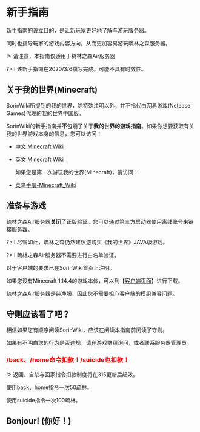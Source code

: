 # 新手指南

新手指南的设立目的，是让新玩家更好地了解与游玩服务器。

同时也指导玩家的游戏内容方向，从而更加容易游玩疏林之森服务器。

!> 请注意，本指南仅适用于树林之森Air服务器

?> :information_source: 该新手指南在2020/3/6撰写完成。可能不具有时效性。

## 关于我的世界(Minecraft)

SorinWiki所提到的我的世界，除特殊注明以外，并不指代由网易游戏(Netease Games)代理的我的世界中国版。

SorinWiki的新手指南并**不**包涵了关于**我的世界的游戏指南**。如果你想要获取有关我的世界游戏本身的信息，您可以访问：

*   [中文 Minecraft Wiki](https://minecraft-zh.gamepedia.com/)
*   [英文 Minecraft Wiki](http://minecraft.gamepedia.com/Minecraft_Wiki)

	如果您是第一次游玩我的世界(Minecraft)，请访问：

*	[菜鸟手册-Minecraft_Wiki](https://minecraft-zh.gamepedia.com/%E6%95%99%E7%A8%8B/%E8%8F%9C%E9%B8%9F%E6%89%8B%E5%86%8C)

## 准备与游戏
疏林之森Air服务器**关闭了**正版验证。您可以通过第三方启动器使用离线账号来链接服务器。

?> :information_source: 尽管如此，疏林之森仍然建议您购买《我的世界》JAVA版游戏。

?> :information_source: 疏林之森Air服务器不需要进行白名单验证。

对于客户端的要求已在SorinWiki首页上注明。

如果您没有Minecraft 1.14.4的游戏本体，可以到【[客户端页面](/cilent.md)】进行下载。

疏林之森Air服务器是纯净服，因此您不需要担心客户端的模组兼容问题。

## 守则应该看了吧？
相信如果您有顺序阅读SorinWiki，应该在阅读本指南前阅读了守则。

如果有不明白您的行为是否违规，请在游戏群组询问，或者联系服务器管理员。

### <span style="color: #ff0000;">/back、/home命令扣款！/suicide也扣款！</span>

!> 返回、自杀与回家指令扣款制度将在315更新后起效。

使用back、home指令一次50疏林。

使用suicide指令一次100疏林。

## Bonjour! (你好！)

